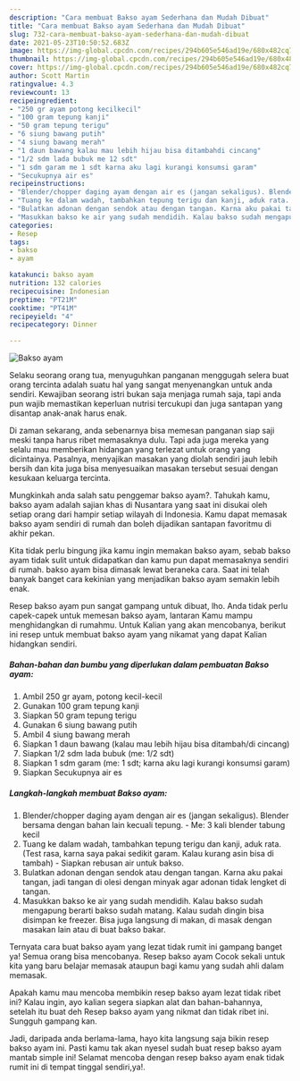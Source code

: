 ```yaml
---
description: "Cara membuat Bakso ayam Sederhana dan Mudah Dibuat"
title: "Cara membuat Bakso ayam Sederhana dan Mudah Dibuat"
slug: 732-cara-membuat-bakso-ayam-sederhana-dan-mudah-dibuat
date: 2021-05-23T10:50:52.683Z
image: https://img-global.cpcdn.com/recipes/294b605e546ad19e/680x482cq70/bakso-ayam-foto-resep-utama.jpg
thumbnail: https://img-global.cpcdn.com/recipes/294b605e546ad19e/680x482cq70/bakso-ayam-foto-resep-utama.jpg
cover: https://img-global.cpcdn.com/recipes/294b605e546ad19e/680x482cq70/bakso-ayam-foto-resep-utama.jpg
author: Scott Martin
ratingvalue: 4.3
reviewcount: 13
recipeingredient:
- "250 gr ayam potong kecilkecil"
- "100 gram tepung kanji"
- "50 gram tepung terigu"
- "6 siung bawang putih"
- "4 siung bawang merah"
- "1 daun bawang kalau mau lebih hijau bisa ditambahdi cincang"
- "1/2 sdm lada bubuk me 12 sdt"
- "1 sdm garam me 1 sdt karna aku lagi kurangi konsumsi garam"
- "Secukupnya air es"
recipeinstructions:
- "Blender/chopper daging ayam dengan air es (jangan sekaligus). Blender bersama dengan bahan lain kecuali tepung.  Me: 3 kali blender tabung kecil"
- "Tuang ke dalam wadah, tambahkan tepung terigu dan kanji, aduk rata. (Test rasa, karna saya pakai sedikit garam. Kalau kurang asin bisa di tambah) Siapkan rebusan air untuk bakso."
- "Bulatkan adonan dengan sendok atau dengan tangan. Karna aku pakai tangan, jadi tangan di olesi dengan minyak agar adonan tidak lengket di tangan."
- "Masukkan bakso ke air yang sudah mendidih. Kalau bakso sudah mengapung berarti bakso sudah matang. Kalau sudah dingin bisa disimpan ke freezer. Bisa juga langsung di makan, di masak dengan masakan lain atau di buat bakso bakar."
categories:
- Resep
tags:
- bakso
- ayam

katakunci: bakso ayam 
nutrition: 132 calories
recipecuisine: Indonesian
preptime: "PT21M"
cooktime: "PT41M"
recipeyield: "4"
recipecategory: Dinner

---
```



![Bakso ayam](https://img-global.cpcdn.com/recipes/294b605e546ad19e/680x482cq70/bakso-ayam-foto-resep-utama.jpg)

Selaku seorang orang tua, menyuguhkan panganan menggugah selera buat orang tercinta adalah suatu hal yang sangat menyenangkan untuk anda sendiri. Kewajiban seorang istri bukan saja menjaga rumah saja, tapi anda pun wajib memastikan keperluan nutrisi tercukupi dan juga santapan yang disantap anak-anak harus enak.

Di zaman  sekarang, anda sebenarnya bisa memesan panganan siap saji meski tanpa harus ribet memasaknya dulu. Tapi ada juga mereka yang selalu mau memberikan hidangan yang terlezat untuk orang yang dicintainya. Pasalnya, menyajikan masakan yang diolah sendiri jauh lebih bersih dan kita juga bisa menyesuaikan masakan tersebut sesuai dengan kesukaan keluarga tercinta. 



Mungkinkah anda salah satu penggemar bakso ayam?. Tahukah kamu, bakso ayam adalah sajian khas di Nusantara yang saat ini disukai oleh setiap orang dari hampir setiap wilayah di Indonesia. Kamu dapat memasak bakso ayam sendiri di rumah dan boleh dijadikan santapan favoritmu di akhir pekan.

Kita tidak perlu bingung jika kamu ingin memakan bakso ayam, sebab bakso ayam tidak sulit untuk didapatkan dan kamu pun dapat memasaknya sendiri di rumah. bakso ayam bisa dimasak lewat beraneka cara. Saat ini telah banyak banget cara kekinian yang menjadikan bakso ayam semakin lebih enak.

Resep bakso ayam pun sangat gampang untuk dibuat, lho. Anda tidak perlu capek-capek untuk memesan bakso ayam, lantaran Kamu mampu menghidangkan di rumahmu. Untuk Kalian yang akan mencobanya, berikut ini resep untuk membuat bakso ayam yang nikamat yang dapat Kalian hidangkan sendiri.

<!--inarticleads1-->

##### Bahan-bahan dan bumbu yang diperlukan dalam pembuatan Bakso ayam:

1. Ambil 250 gr ayam, potong kecil-kecil
1. Gunakan 100 gram tepung kanji
1. Siapkan 50 gram tepung terigu
1. Gunakan 6 siung bawang putih
1. Ambil 4 siung bawang merah
1. Siapkan 1 daun bawang (kalau mau lebih hijau bisa ditambah/di cincang)
1. Siapkan 1/2 sdm lada bubuk (me: 1/2 sdt)
1. Siapkan 1 sdm garam (me: 1 sdt; karna aku lagi kurangi konsumsi garam)
1. Siapkan Secukupnya air es




<!--inarticleads2-->

##### Langkah-langkah membuat Bakso ayam:

1. Blender/chopper daging ayam dengan air es (jangan sekaligus). Blender bersama dengan bahan lain kecuali tepung.  - Me: 3 kali blender tabung kecil
1. Tuang ke dalam wadah, tambahkan tepung terigu dan kanji, aduk rata. (Test rasa, karna saya pakai sedikit garam. Kalau kurang asin bisa di tambah) - Siapkan rebusan air untuk bakso.
1. Bulatkan adonan dengan sendok atau dengan tangan. Karna aku pakai tangan, jadi tangan di olesi dengan minyak agar adonan tidak lengket di tangan.
1. Masukkan bakso ke air yang sudah mendidih. Kalau bakso sudah mengapung berarti bakso sudah matang. Kalau sudah dingin bisa disimpan ke freezer. Bisa juga langsung di makan, di masak dengan masakan lain atau di buat bakso bakar.




Ternyata cara buat bakso ayam yang lezat tidak rumit ini gampang banget ya! Semua orang bisa mencobanya. Resep bakso ayam Cocok sekali untuk kita yang baru belajar memasak ataupun bagi kamu yang sudah ahli dalam memasak.

Apakah kamu mau mencoba membikin resep bakso ayam lezat tidak ribet ini? Kalau ingin, ayo kalian segera siapkan alat dan bahan-bahannya, setelah itu buat deh Resep bakso ayam yang nikmat dan tidak ribet ini. Sungguh gampang kan. 

Jadi, daripada anda berlama-lama, hayo kita langsung saja bikin resep bakso ayam ini. Pasti kamu tak akan nyesel sudah buat resep bakso ayam mantab simple ini! Selamat mencoba dengan resep bakso ayam enak tidak rumit ini di tempat tinggal sendiri,ya!.

